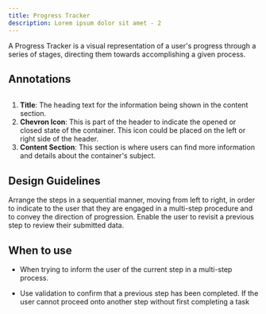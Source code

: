 ```yaml
---
title: Progress Tracker
description: Lorem ipsum dolor sit amet - 2
---
```

A Progress Tracker is a visual representation of a user's progress through a series of stages, directing them towards accomplishing a given process.

## Annotations

![]()

1. **Title**: The heading text for the information being shown in the content section.
2. **Chevron Icon**: This is part of the header to indicate the opened or closed state of the container. This icon could be placed on the left or right side of the header.
3. **Content Section**: This section is where users can find more information and details about the container's subject.

## Design Guidelines

Arrange the steps in a sequential manner, moving from left to right, in order to indicate to the user that they are engaged in a multi-step procedure and to convey the direction of progression. Enable the user to revisit a previous step to review their submitted data.



## When to use

* When trying to inform the user of the current step in a multi-step process.


* Use validation to confirm that a previous step has been completed. If the user cannot proceed onto another step without first completing a task